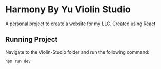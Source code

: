 # Harmony By Yu Violin Studio

A personal project to create a website for my LLC. Created using React

## Running Project
Navigate to the Violin-Studio folder and run the following command:

```npm run dev```
